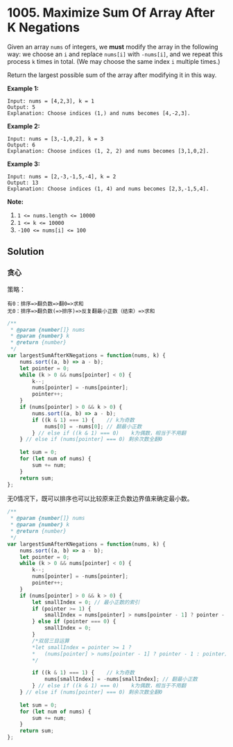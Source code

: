 # 1005. Maximize Sum Of Array After K Negations

Given an array `nums` of integers, we **must** modify the array in the following way: we choose an `i` and replace `nums[i]` with `-nums[i]`, and we repeat this process `k` times in total. (We may choose the same index `i` multiple times.)

Return the largest possible sum of the array after modifying it in this way.

 

**Example 1:**

```
Input: nums = [4,2,3], k = 1
Output: 5
Explanation: Choose indices (1,) and nums becomes [4,-2,3].
```

**Example 2:**

```
Input: nums = [3,-1,0,2], k = 3
Output: 6
Explanation: Choose indices (1, 2, 2) and nums becomes [3,1,0,2].
```

**Example 3:**

```
Input: nums = [2,-3,-1,5,-4], k = 2
Output: 13
Explanation: Choose indices (1, 4) and nums becomes [2,3,-1,5,4].
```

 

**Note:**

1. `1 <= nums.length <= 10000`
2. `1 <= k <= 10000`
3. `-100 <= nums[i] <= 100`

## Solution

### 贪心

策略：

```
有0：排序=>翻负数=>翻0=>求和
无0：排序=>翻负数(=>排序)=>反复翻最小正数（结束）=>求和
```
```js
/**
 * @param {number[]} nums
 * @param {number} k
 * @return {number}
 */
var largestSumAfterKNegations = function(nums, k) {
    nums.sort((a, b) => a - b);
    let pointer = 0;
    while (k > 0 && nums[pointer] < 0) {
        k--;
        nums[pointer] = -nums[pointer];
        pointer++;
    }
    if (nums[pointer] > 0 && k > 0) {
        nums.sort((a, b) => a - b);
        if ((k & 1) === 1) {    // k为奇数
            nums[0] = -nums[0]; // 翻最小正数
        } // else if ((k & 1) === 0)    k为偶数，相当于不用翻
    } // else if (nums[pointer] === 0) 剩余次数全翻0
    
    let sum = 0;
    for (let num of nums) {
        sum += num;
    }
    return sum;
};
```

无0情况下，既可以排序也可以比较原来正负数边界值来确定最小数。

```js
/**
 * @param {number[]} nums
 * @param {number} k
 * @return {number}
 */
var largestSumAfterKNegations = function(nums, k) {
    nums.sort((a, b) => a - b);
    let pointer = 0;
    while (k > 0 && nums[pointer] < 0) {
        k--;
        nums[pointer] = -nums[pointer];
        pointer++;
    }
    if (nums[pointer] > 0 && k > 0) {
        let smallIndex = 0; // 最小正数的索引
        if (pointer >= 1) {
            smallIndex = nums[pointer] > nums[pointer - 1] ? pointer - 1 : pointer;
        } else if (pointer === 0) {
            smallIndex = 0;
        }
        /*双层三目运算
        *let smallIndex = pointer >= 1 ? 
        *	(nums[pointer] > nums[pointer - 1] ? pointer - 1 : pointer) : 0;
		*/

        if ((k & 1) === 1) {    // k为奇数
            nums[smallIndex] = -nums[smallIndex]; // 翻最小正数
        } // else if ((k & 1) === 0)    k为偶数，相当于不用翻
    } // else if (nums[pointer] === 0) 剩余次数全翻0
    
    let sum = 0;
    for (let num of nums) {
        sum += num;
    }
    return sum;
};
```

